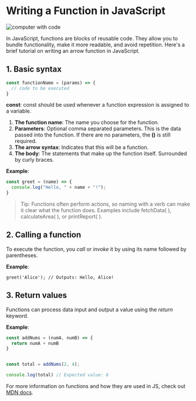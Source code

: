 # Writing a Function in JavaScript

![computer with code](https://images.unsplash.com/photo-1555949963-aa79dcee981c?q=80&w=1170&auto=format&fit=crop&ixlib=rb-4.0.3&ixid=M3wxMjA3fDB8MHxwaG90by1wYWdlfHx8fGVufDB8fHx8fA%3D%3D)

In JavaScript, functions are blocks of reusable code. They allow you to bundle functionality, make it more readable, and avoid repetition. Here's a brief tutorial on writing an arrow function in JavaScript.

## 1. Basic syntax

```javascript 
const functionName = (params) => {
  // code to be executed
}
```

**const**: const should be used whenever a function expression is assigned to a variable.
1. **The function name**: The name you choose for the function.
2. **Parameters**: Optional comma separated parameters. This is the data passed into the function. If there are no parameters, the **()** is still required.
3. **The arrow syntax**: Indicates that this will be a function.
4. **The body**: The statements that make up the function itself. Surrounded by curly braces.

**Example**:

```javascript 
const greet = (name) => {
  console.log("Hello, " + name + "!");
}
```

> Tip: Functions often perform actions, so naming with a verb can make it clear what the function does. Examples include fetchData( ), calculateArea( ), or printReport( ). 

## 2. Calling a function

To execute the function, you *call* or *invoke* it by using its name followed by parentheses.

**Example**:

`greet('Alice'); // Outputs: Hello, Alice!`

## 3. Return values

Functions can process data input and output a value using the *return* keyword.

**Example**: 

```javascript
const addNums = (numA, numB) => {
  return numA + numB
}


const total = addNums(2, 4);

console.log(total) // Expected value: 6
```

For more information on functions and how they are used in JS, check out 
[MDN docs](https://developer.mozilla.org/en-US/docs/Web/JavaScript/Guide/Functions).
